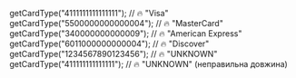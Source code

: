 getCardType("4111111111111111");   // 🔥 "Visa"
getCardType("5500000000000004");   // 🔥 "MasterCard"
getCardType("340000000000009");    // 🔥 "American Express"
getCardType("6011000000000004");   // 🔥 "Discover"
getCardType("1234567890123456");   // 🔥 "UNKNOWN"
getCardType("411111111111111");    // 🔥 "UNKNOWN" (неправильна довжина)